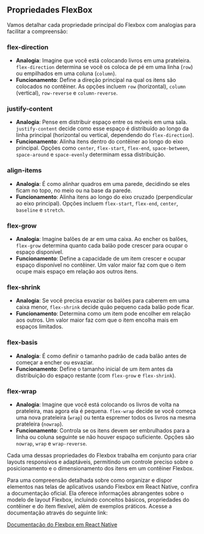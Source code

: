 ## Propriedades FlexBox

Vamos detalhar cada propriedade principal do Flexbox com analogias para facilitar a compreensão:

### **flex-direction**
- **Analogia**: Imagine que você está colocando livros em uma prateleira. `flex-direction` determina se você os coloca de pé em uma linha (`row`) ou empilhados em uma coluna (`column`).
- **Funcionamento**: Define a direção principal na qual os itens são colocados no contêiner. As opções incluem `row` (horizontal), `column` (vertical), `row-reverse` e `column-reverse`.

### **justify-content**
- **Analogia**: Pense em distribuir espaço entre os móveis em uma sala. `justify-content` decide como esse espaço é distribuído ao longo da linha principal (horizontal ou vertical, dependendo do `flex-direction`).
- **Funcionamento**: Alinha itens dentro do contêiner ao longo do eixo principal. Opções como `center`, `flex-start`, `flex-end`, `space-between`, `space-around` e `space-evenly` determinam essa distribuição.

### **align-items**
- **Analogia**: É como alinhar quadros em uma parede, decidindo se eles ficam no topo, no meio ou na base da parede.
- **Funcionamento**: Alinha itens ao longo do eixo cruzado (perpendicular ao eixo principal). Opções incluem `flex-start`, `flex-end`, `center`, `baseline` e `stretch`.

### **flex-grow**
- **Analogia**: Imagine balões de ar em uma caixa. Ao encher os balões, `flex-grow` determina quanto cada balão pode crescer para ocupar o espaço disponível.
- **Funcionamento**: Define a capacidade de um item crescer e ocupar espaço disponível no contêiner. Um valor maior faz com que o item ocupe mais espaço em relação aos outros itens.

### **flex-shrink**
- **Analogia**: Se você precisa esvaziar os balões para caberem em uma caixa menor, `flex-shrink` decide quão pequeno cada balão pode ficar.
- **Funcionamento**: Determina como um item pode encolher em relação aos outros. Um valor maior faz com que o item encolha mais em espaços limitados.

### **flex-basis**
- **Analogia**: É como definir o tamanho padrão de cada balão antes de começar a encher ou esvaziar.
- **Funcionamento**: Define o tamanho inicial de um item antes da distribuição do espaço restante (com `flex-grow` e `flex-shrink`).

### **flex-wrap**
- **Analogia**: Imagine que você está colocando os livros de volta na prateleira, mas agora ela é pequena. `flex-wrap` decide se você começa uma nova prateleira (`wrap`) ou tenta espremer todos os livros na mesma prateleira (`nowrap`).
- **Funcionamento**: Controla se os itens devem ser embrulhados para a linha ou coluna seguinte se não houver espaço suficiente. Opções são `nowrap`, `wrap` e `wrap-reverse`.

Cada uma dessas propriedades do Flexbox trabalha em conjunto para criar layouts responsivos e adaptáveis, permitindo um controle preciso sobre o posicionamento e o dimensionamento dos itens em um contêiner Flexbox.

Para uma compreensão detalhada sobre como organizar e dispor elementos nas telas de aplicativos usando Flexbox em React Native, confira a documentação oficial. Ela oferece informações abrangentes sobre o modelo de layout Flexbox, incluindo conceitos básicos, propriedades do contêiner e do item flexível, além de exemplos práticos. Acesse a documentação através do seguinte link:

[Documentação do Flexbox em React Native](https://reactnative.dev/docs/flexbox)
